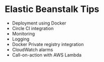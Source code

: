 # Elastic Beanstalk Tips

* Deployment using Docker
* Circle CI integration
* Monitoring
* Logging
* Docker Private registry integration
* CloudWatch alarms
* Call-on-action with AWS Lambda